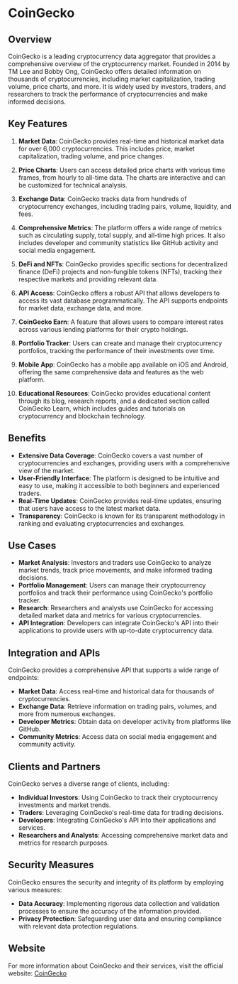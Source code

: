 # CoinGecko

## Overview
CoinGecko is a leading cryptocurrency data aggregator that provides a comprehensive overview of the cryptocurrency market. Founded in 2014 by TM Lee and Bobby Ong, CoinGecko offers detailed information on thousands of cryptocurrencies, including market capitalization, trading volume, price charts, and more. It is widely used by investors, traders, and researchers to track the performance of cryptocurrencies and make informed decisions.

## Key Features
1. **Market Data**: CoinGecko provides real-time and historical market data for over 6,000 cryptocurrencies. This includes price, market capitalization, trading volume, and price changes.

2. **Price Charts**: Users can access detailed price charts with various time frames, from hourly to all-time data. The charts are interactive and can be customized for technical analysis.

3. **Exchange Data**: CoinGecko tracks data from hundreds of cryptocurrency exchanges, including trading pairs, volume, liquidity, and fees.

4. **Comprehensive Metrics**: The platform offers a wide range of metrics such as circulating supply, total supply, and all-time high prices. It also includes developer and community statistics like GitHub activity and social media engagement.

5. **DeFi and NFTs**: CoinGecko provides specific sections for decentralized finance (DeFi) projects and non-fungible tokens (NFTs), tracking their respective markets and providing relevant data.

6. **API Access**: CoinGecko offers a robust API that allows developers to access its vast database programmatically. The API supports endpoints for market data, exchange data, and more.

7. **CoinGecko Earn**: A feature that allows users to compare interest rates across various lending platforms for their crypto holdings.

8. **Portfolio Tracker**: Users can create and manage their cryptocurrency portfolios, tracking the performance of their investments over time.

9. **Mobile App**: CoinGecko has a mobile app available on iOS and Android, offering the same comprehensive data and features as the web platform.

10. **Educational Resources**: CoinGecko provides educational content through its blog, research reports, and a dedicated section called CoinGecko Learn, which includes guides and tutorials on cryptocurrency and blockchain technology.

## Benefits
- **Extensive Data Coverage**: CoinGecko covers a vast number of cryptocurrencies and exchanges, providing users with a comprehensive view of the market.
- **User-Friendly Interface**: The platform is designed to be intuitive and easy to use, making it accessible to both beginners and experienced traders.
- **Real-Time Updates**: CoinGecko provides real-time updates, ensuring that users have access to the latest market data.
- **Transparency**: CoinGecko is known for its transparent methodology in ranking and evaluating cryptocurrencies and exchanges.

## Use Cases
- **Market Analysis**: Investors and traders use CoinGecko to analyze market trends, track price movements, and make informed trading decisions.
- **Portfolio Management**: Users can manage their cryptocurrency portfolios and track their performance using CoinGecko's portfolio tracker.
- **Research**: Researchers and analysts use CoinGecko for accessing detailed market data and metrics for various cryptocurrencies.
- **API Integration**: Developers can integrate CoinGecko's API into their applications to provide users with up-to-date cryptocurrency data.

## Integration and APIs
CoinGecko provides a comprehensive API that supports a wide range of endpoints:
- **Market Data**: Access real-time and historical data for thousands of cryptocurrencies.
- **Exchange Data**: Retrieve information on trading pairs, volumes, and more from numerous exchanges.
- **Developer Metrics**: Obtain data on developer activity from platforms like GitHub.
- **Community Metrics**: Access data on social media engagement and community activity.

## Clients and Partners
CoinGecko serves a diverse range of clients, including:
- **Individual Investors**: Using CoinGecko to track their cryptocurrency investments and market trends.
- **Traders**: Leveraging CoinGecko's real-time data for trading decisions.
- **Developers**: Integrating CoinGecko's API into their applications and services.
- **Researchers and Analysts**: Accessing comprehensive market data and metrics for research purposes.

## Security Measures
CoinGecko ensures the security and integrity of its platform by employing various measures:
- **Data Accuracy**: Implementing rigorous data collection and validation processes to ensure the accuracy of the information provided.
- **Privacy Protection**: Safeguarding user data and ensuring compliance with relevant data protection regulations.

## Website
For more information about CoinGecko and their services, visit the official website: [CoinGecko](https://www.coingecko.com/)
